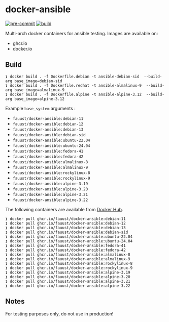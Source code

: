 # docker-ansible

[![pre-commit](https://github.com/fauust/docker-ansible/actions/workflows/pre-commit.yml/badge.svg)](https://github.com/fauust/docker-ansible/actions/workflows/pre-commit.yml)
[![build](https://github.com/fauust/docker-ansible/actions/workflows/build.yml/badge.svg)](https://github.com/fauust/docker-ansible/actions/workflows/build.yml)

Multi-arch docker containers for ansible testing. Images are available on:

- ghcr.io
- docker.io

## Build

```console
❯ docker build . -f Dockerfile.debian -t ansible-debian-sid  --build-arg base_image=debian-sid
❯ docker build . -f Dockerfile.redhat -t ansible-almalinux-9  --build-arg base_image=almalinux-9
❯ docker build . -f Dockerfile.alpine -t ansible-alpine-3.12  --build-arg base_image=alpine-3.12
```

Example `base_system` arguments :

- `fauust/docker-ansible:debian-11`
- `fauust/docker-ansible:debian-12`
- `fauust/docker-ansible:debian-13`
- `fauust/docker-ansible:debian-sid`
- `fauust/docker-ansible:ubuntu-22.04`
- `fauust/docker-ansible:ubuntu-24.04`
- `fauust/docker-ansible:fedora-41`
- `fauust/docker-ansible:fedora-42`
- `fauust/docker-ansible:almalinux-8`
- `fauust/docker-ansible:almalinux-9`
- `fauust/docker-ansible:rockylinux-8`
- `fauust/docker-ansible:rockylinux-9`
- `fauust/docker-ansible:alpine-3.19`
- `fauust/docker-ansible:alpine-3.20`
- `fauust/docker-ansible:alpine-3.21`
- `fauust/docker-ansible:alpine-3.22`

The following containers are available from [Docker Hub](https://hub.docker.com/r/fauust/docker-ansible).

```console
❯ docker pull ghcr.io/fauust/docker-ansible:debian-11
❯ docker pull ghcr.io/fauust/docker-ansible:debian-12
❯ docker pull ghcr.io/fauust/docker-ansible:debian-13
❯ docker pull ghcr.io/fauust/docker-ansible:debian-sid
❯ docker pull ghcr.io/fauust/docker-ansible:ubuntu-22.04
❯ docker pull ghcr.io/fauust/docker-ansible:ubuntu-24.04
❯ docker pull ghcr.io/fauust/docker-ansible:fedora-41
❯ docker pull ghcr.io/fauust/docker-ansible:fedora-42
❯ docker pull ghcr.io/fauust/docker-ansible:almalinux-8
❯ docker pull ghcr.io/fauust/docker-ansible:almalinux-9
❯ docker pull ghcr.io/fauust/docker-ansible:rockylinux-8
❯ docker pull ghcr.io/fauust/docker-ansible:rockylinux-9
❯ docker pull ghcr.io/fauust/docker-ansible:alpine-3.19
❯ docker pull ghcr.io/fauust/docker-ansible:alpine-3.20
❯ docker pull ghcr.io/fauust/docker-ansible:alpine-3.21
❯ docker pull ghcr.io/fauust/docker-ansible:alpine-3.22
```

## Notes

For testing purposes only, do not use in production!
